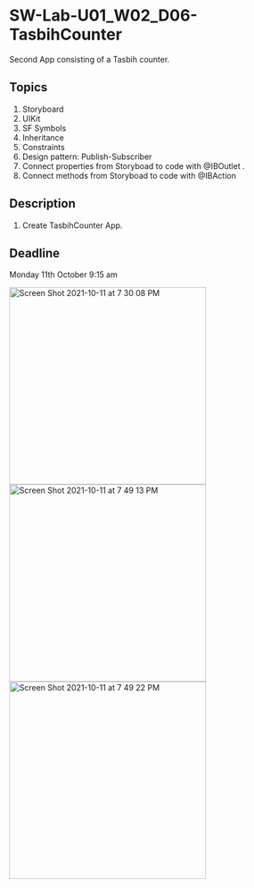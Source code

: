 # SW-Lab-U01_W02_D06-TasbihCounter
Second App consisting of a Tasbih counter.

## Topics
1. Storyboard
2. UIKit
3. SF Symbols
4. Inheritance
4. Constraints
5. Design pattern: Publish-Subscriber
6. Connect properties from Storyboad to code with @IBOutlet .
7. Connect methods from Storyboad to code with @IBAction

## Description
1. Create TasbihCounter App. 

## Deadline 
Monday 11th October 9:15 am

<img width="353" alt="Screen Shot 2021-10-11 at 7 30 08 PM" src="https://user-images.githubusercontent.com/91871416/136828721-52ec613c-6d47-442b-96d3-0f0cc5a2dcd7.png">


<img width="353" alt="Screen Shot 2021-10-11 at 7 49 13 PM" src="https://user-images.githubusercontent.com/91871416/136828743-bf15d7fe-db08-4b76-874e-b44f88e113e4.png">



<img width="353" alt="Screen Shot 2021-10-11 at 7 49 22 PM" src="https://user-images.githubusercontent.com/91871416/136828778-00f3e14e-01dd-4054-b6f5-b220f4f64022.png">

